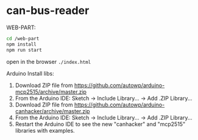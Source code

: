 # can-bus-reader

WEB-PART:

```bash
cd /web-part
npm install
npm run start
```

open in the browser `./index.html`

Arduino Install libs:

1. Download ZIP file from https://github.com/autowp/arduino-mcp2515/archive/master.zip
2. From the Arduino IDE: Sketch -> Include Library... -> Add .ZIP Library...
3. Download ZIP file from https://github.com/autowp/arduino-canhacker/archive/master.zip
4. From the Arduino IDE: Sketch -> Include Library... -> Add .ZIP Library...
5. Restart the Arduino IDE to see the new "canhacker" and "mcp2515" libraries with examples.
